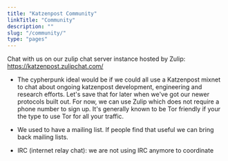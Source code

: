 ```yaml
---
title: "Katzenpost Community"
linkTitle: "Community"
description: ""
slug: "/community/"
type: "pages"
---
```


Chat with us on our zulip chat server instance hosted by Zulip:
https://katzenpost.zulipchat.com/


* The cypherpunk ideal would be if we could all use a Katzenpost mixnet
to chat about ongoing katzenpost development, engineering and research
efforts. Let's save that for later when we've got our newer protocols
built out. For now, we can use Zulip which does not require a phone
number to sign up. It's generally known to be Tor friendly if your the
type to use Tor for all your traffic.

* We used to have a mailing list. If people find that useful we can
bring back mailing lists.

* IRC (internet relay chat): we are not using IRC anymore to coordinate



